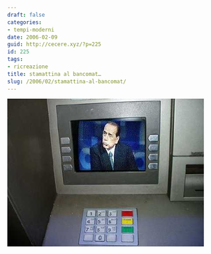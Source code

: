 ```yaml
---
draft: false
categories:
- tempi-moderni
date: 2006-02-09
guid: http://cecere.xyz/?p=225
id: 225
tags:
- ricreazione
title: stamattina al bancomat…
slug: /2006/02/stamattina-al-bancomat/
---
```


![](../../../assets/img/post/2006/berlusconi_al_bancomat.jpg)